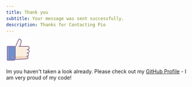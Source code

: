 ```yaml
---
title: Thank you
subtitle: Your message was sent successfully.
description: Thanks for Contacting Pio
---
```


![](/images/thumbs.png)

Im you haven't taken a look already. Please check out my [GitHub Profile](https://github.com/vpio) - I am very proud of my code!
